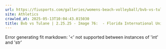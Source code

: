 ```yaml
---
url: https://fiusports.com/galleries/womens-beach-volleyball/bvb-vs-tulane-2-25-25/image-76/355/62629
site: Athletics
crawled_at: 2025-05-13T10:04:43.015030
title: Bvb vs Tulane | 2.25.25 - Image 76:  - Florida International University
---
```


Error generating fit markdown: '<' not supported between instances of 'int' and 'str'